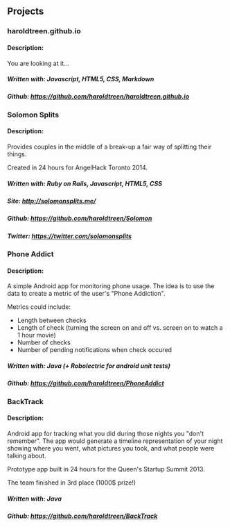 <h2 class='cntr'>Projects</h2>

### haroldtreen.github.io

#### Description:
You are looking at it...

##### Written with: Javascript, HTML5, CSS, Markdown
##### Github: https://github.com/haroldtreen/haroldtreen.github.io

### Solomon Splits

#### Description:
Provides couples in the middle of a break-up a fair way of splitting their things.

Created in 24 hours for AngelHack Toronto 2014.

##### Written with: Ruby on Rails, Javascript, HTML5, CSS
##### Site: http://solomonsplits.me/  
##### Github: https://github.com/haroldtreen/Solomon
##### Twitter: https://twitter.com/solomonsplits


### Phone Addict

#### Description:
A simple Android app for monitoring phone usage.
The idea is to use the data to create a metric of the user's "Phone Addiction". 

Metrics could include:
- Length between checks
- Length of check (turning the screen on and off vs. screen on to watch a 1 hour movie)
- Number of checks
- Number of pending notifications when check occured

##### Written with: Java (+ Robolectric for android unit tests)
##### Github: https://github.com/haroldtreen/PhoneAddict


### BackTrack

#### Description:
Android app for tracking what you did during those nights you "don't remember". The app would generate a timeline representation of your night showing where you went, what pictures you took, and what people were talking about.

Prototype app built in 24 hours for the Queen's Startup Summit 2013.

The team finished in 3rd place (1000$ prize!)

##### Written with: Java
##### Github: https://github.com/haroldtreen/BackTrack 